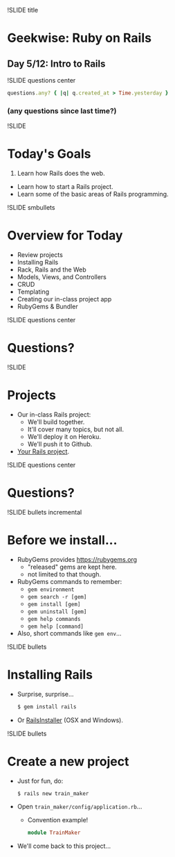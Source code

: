 !SLIDE title
# Geekwise: Ruby on Rails

## Day 5/12: Intro to Rails

!SLIDE questions center

```ruby
questions.any? { |q| q.created_at > Time.yesterday }
```

### (any questions since last time?)


!SLIDE
# Today's Goals

1. Learn how Rails does the web.
+ Learn how to start a Rails project.
+ Learn some of the basic areas of Rails programming.


!SLIDE smbullets
# Overview for Today

* Review projects
* Installing Rails
* Rack, Rails and the Web
* Models, Views, and Controllers
* CRUD
* Templating
* Creating our in-class project app
* RubyGems & Bundler


!SLIDE questions center

# Questions?

!SLIDE
# Projects

* Our in-class Rails project:
    * We'll build together.
    * It'll cover many topics, but not all.
    * We'll deploy it on Heroku.
    * We'll push it to Github.
* [Your Rails project](d1#22).

!SLIDE questions center

# Questions?

!SLIDE bullets incremental
# Before we install...

* RubyGems provides https://rubygems.org
    * "released" gems are kept here.
    * not limited to that though.
* RubyGems commands to remember:
    * `gem environment`
    * `gem search -r [gem]`
    * `gem install [gem]`
    * `gem uninstall [gem]`
    * `gem help commands`
    * `gem help [command]`
* Also, short commands like `gem env`...


!SLIDE bullets
# Installing Rails

* Surprise, surprise...

    ```bash
    $ gem install rails
    ```
* Or [RailsInstaller](http://railsinstaller.org/en) (OSX and Windows).

!SLIDE bullets

# Create a new project

* Just for fun, do:

    ```bash
    $ rails new train_maker
    ```
* Open `train_maker/config/application.rb`...
    * Convention example!

        ```ruby
        module TrainMaker
        ```
* We'll come back to this project...
